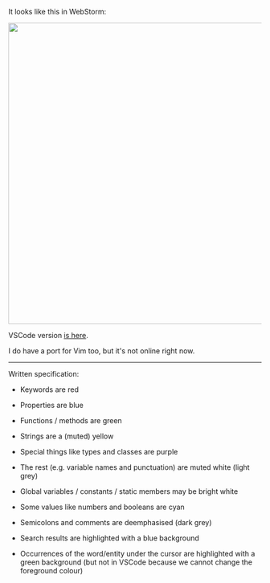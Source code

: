 It looks like this in WebStorm:

<img width="600" src="https://user-images.githubusercontent.com/911799/61277448-c326e900-a7e4-11e9-9a92-5d953413bde2.png">

VSCode version [is here](https://github.com/joeytwiddle/rc_files/tree/master/.vscode/extensions/joeytwiddle.gentle-mary-0.0.1).

I do have a port for Vim too, but it's not online right now.

----

Written specification:

- Keywords are red
- Properties are blue
- Functions / methods are green
- Strings are a (muted) yellow
- Special things like types and classes are purple
- The rest (e.g. variable names and punctuation) are muted white (light grey)
- Global variables / constants / static members may be bright white
- Some values like numbers and booleans are cyan
- Semicolons and comments are deemphasised (dark grey)

- Search results are highlighted with a blue background
- Occurrences of the word/entity under the cursor are highlighted with a green background (but not in VSCode because we cannot change the foreground colour)
